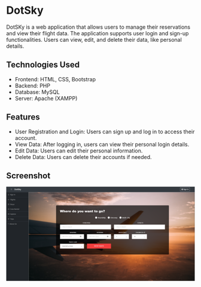 # DotSky
DotSKy is a web application that allows users to manage their reservations and view their flight data. The application supports user login and sign-up functionalities. Users can view, edit, and delete their data, like personal details.

## Technologies Used
- Frontend: HTML, CSS, Bootstrap
- Backend: PHP
- Database: MySQL
- Server: Apache (XAMPP)
  
## Features
- User Registration and Login: Users can sign up and log in to access their account.
- View Data: After logging in, users can view their personal login details.
- Edit Data: Users can edit their personal information.
- Delete Data: Users can delete their accounts if needed.

## Screenshot
![Screenshot](https://github.com/DotSahilR/DotSky/blob/main/output1.png)
